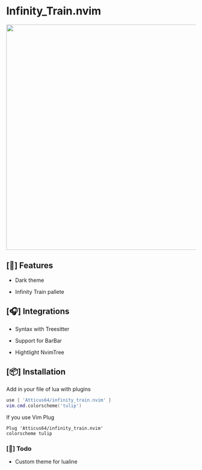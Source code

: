 # Infinity_Train.nvim

<img src="https://i.postimg.cc/L4c1np3J/infinity-trian-nvim.png" width="600">

## [:wrench:] Features

- Dark theme
  
- Infinity Train pallete
  

## [:headphones:] Integrations

- Syntax with Treesitter
  
- Support for BarBar
  
- Hightlight NvimTree
  

## [:package:] Installation

Add in your file of lua with plugins

```lua
use { 'Atticus64/infinity_train.nvim' }
vim.cmd.colorscheme('tulip')
```

If you use Vim Plug

```vim
Plug 'Atticus64/infinity_train.nvim'
colorscheme tulip
```

### [:notebook_with_decorative_cover:] Todo

- Custom theme for lualine

